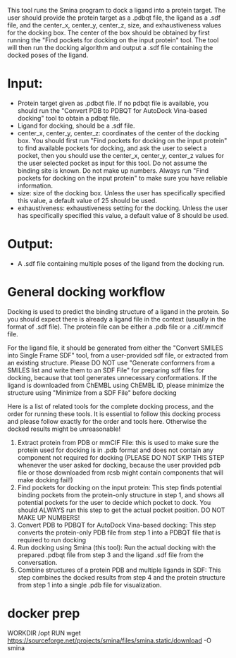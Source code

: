 This tool runs the Smina program to dock a ligand into a protein target. The user should provide the protein target as a .pdbqt file, the ligand as a .sdf file, and the center_x, center_y, center_z, size, and exhaustiveness values for the docking box.  The center of the box should be obtained by first running the "Find pockets for docking on the input protein" tool. The tool will then run the docking algorithm and output a .sdf file containing the docked poses of the ligand.

# Input: 
* Protein target given as .pdbqt file. If no pdbqt file is available, you should run the "Convert PDB to PDBQT for AutoDock Vina-based docking" tool to obtain a pdbqt file.
* Ligand for docking, should be a .sdf file. 
* center_x, center_y, center_z: coordinates of the center of the docking box. You should first run "Find pockets for docking on the input protein" to find available pockets for docking, and ask the user to select a pocket, then you should use the center_x, center_y, center_z values for the user selected pocket as input for this tool. Do not assume the binding site is known. Do not make up numbers. Always run "Find pockets for docking on the input protein" to make sure you have reliable information.
* size: size of the docking box. Unless the user has specifically specified this value, a default value of 25 should be used.
* exhaustiveness: exhaustiveness setting for the docking. Unless the user has specifically specified this value, a default value of 8 should be used.

# Output:
* A .sdf file containing multiple poses of the ligand from the docking run. 

# General docking workflow
Docking is used to predict the binding structure of a ligand in the protein. So you should expect there is already a ligand file in the context (usually in the format of .sdf file). The protein file can be either a .pdb file or a .cif/.mmcif file.

For the ligand file, it should be generated from either the "Convert SMILES into Single Frame SDF" tool, from a user-provided sdf file, or extracted from an existing structure. Please DO NOT use "Generate conformers from a SMILES list and write them to an SDF File" for preparing sdf files for docking, because that tool generates unnecessary conformations. If the ligand is downloaded from ChEMBL using ChEMBL ID, please minimize the structure using "Minimize from a SDF File" before docking

Here is a list of related tools for the complete docking process, and the order for running these tools. It is essential to follow this docking process and please follow exactly for the order and tools here. Otherwise the docked results might be unreasonable!
1. Extract protein from PDB or mmCIF File: this is used to make sure the protein used for docking is in .pdb format and does not contain any component not required for docking (PLEASE DO NOT SKIP THIS STEP whenever the user asked for docking, because the user provided pdb file or those downloaded from rcsb might contain components that will make docking fail!)
2. Find pockets for docking on the input protein: This step finds potential binding pockets from the protein-only structure in step 1, and shows all potential pockets for the user to decide which pocket to dock. You should ALWAYS run this step to get the actual pocket position. DO NOT MAKE UP NUMBERS!
3. Convert PDB to PDBQT for AutoDock Vina-based docking: This step converts the protein-only PDB file from step 1 into a PDBQT file that is required to run docking
4. Run docking using Smina (this tool): Run the actual docking with the prepared .pdbqt file from step 3 and the ligand .sdf file from the conversation.
5. Combine structures of a protein PDB and multiple ligands in SDF: This step combines the docked results from step 4 and the protein structure from step 1 into a single .pdb file for visualization.

# docker prep

WORKDIR /opt
RUN wget https://sourceforge.net/projects/smina/files/smina.static/download -O smina